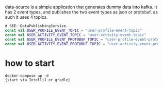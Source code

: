 data-source is a simple application that generates dummy data into kafka.
It has 2 event types, and publishes the two event types as json or protobuf, as such it uses 4 topics.
```kotlin
# SEE: DataPublishingService.
const val USER_PROFILE_EVENT_TOPIC = "user-profile-event-topic"
const val USER_ACTIVITY_EVENT_TOPIC = "user-activity-event-topic"
const val USER_PROFILE_EVENT_PROTOBUF_TOPIC = "user-profile-event-protobuf-topic"
const val USER_ACTIVITY_EVENT_PROTOBUF_TOPIC = "user-activity-event-protobuf-topic"
```

# how to start
```shell
docker-compose up -d
{start via IntelliJ or gradle}
```
